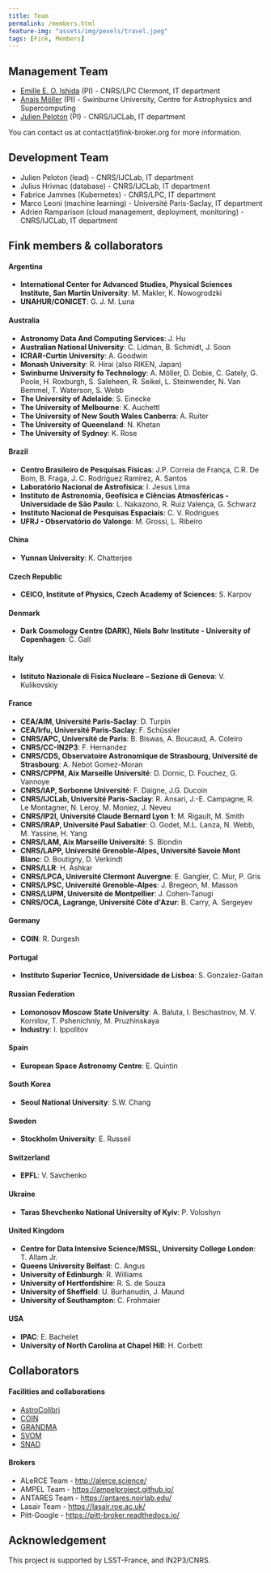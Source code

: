 ```yaml
---
title: Team
permalink: /members.html
feature-img: "assets/img/pexels/travel.jpeg"
tags: [Fink, Members]
---
```


## Management Team

- [Emille E. O. Ishida](https://www.emilleishida.com/) (PI) - CNRS/LPC Clermont, IT department
- [Anais Möller](http://anaismoller.github.io) (PI) - Swinburne University, Centre for Astrophysics and Supercomputing
- [Julien Peloton](https://github.com/JulienPeloton) (PI) - CNRS/IJCLab, IT department

You can contact us at contact(at)fink-broker.org for more information.

## Development Team

- Julien Peloton (lead) - CNRS/IJCLab, IT department
- Julius Hrivnac (database) - CNRS/IJCLab, IT department
- Fabrice Jammes (Kubernetes) - CNRS/LPC, IT department
- Marco Leoni (machine learning) - Université Paris-Saclay, IT department
- Adrien Ramparison (cloud management, deployment, monitoring) - CNRS/IJCLab, IT department

## Fink members & collaborators

#### Argentina

* **International Center for Advanced Studies, Physical Sciences Institute, San Martin University**: M. Makler, K. Nowogrodzki
* **UNAHUR/CONICET**: G. J. M. Luna

#### Australia
* **Astronomy Data And Computing Services**: J. Hu
* **Australian National University**: C. Lidman, B. Schmidt, J. Soon
* **ICRAR-Curtin University**: A. Goodwin
* **Monash University**: R. Hirai (also RIKEN, Japan)
* **Swinburne University fo Technology**: A. Möller, D. Dobie, C. Gately, G. Poole, H. Roxburgh, S. Saleheen, R. Seikel, L. Steinwender, N. Van Bemmel, T. Waterson, S. Webb
* **The University of Adelaide**: S. Einecke
* **The University of Melbourne**: K. Auchettl
* **The University of New South Wales Canberra**: A. Ruiter
* **The University of Queensland**: N. Khetan
* **The University of Sydney**: K. Rose

#### Brazil

* **Centro Brasileiro de Pesquisas Físicas**: J.P. Correia de França, C.R. De Bom, B. Fraga, J. C. Rodríguez Ramírez, A. Santos
* **Laboratório Nacional de Astrofísica**: I. Jesus Lima
* **Instituto de Astronomia, Geofísica e Ciências Atmosféricas - Universidade de São Paulo**: L. Nakazono, R. Ruiz Valença, G. Schwarz
* **Instituto Nacional de Pesquisas Espaciais**: C. V. Rodrigues
* **UFRJ - Observatório do Valongo**: M. Grossi, L. Ribeiro

#### China

* **Yunnan University**: K. Chatterjee

#### Czech Republic

* **CEICO, Institute of Physics, Czech Academy of Sciences**: S. Karpov

#### Denmark

* **Dark Cosmology Centre (DARK), Niels Bohr Institute - University of Copenhagen**: C. Gall

#### Italy

* **Istituto Nazionale di Fisica Nucleare – Sezione di Genova**: V. Kulikovskiy

#### France

* **CEA/AIM, Université Paris-Saclay**: D. Turpin
* **CEA/Irfu, Université Paris-Saclay**: F. Schüssler
* **CNRS/APC, Université de Paris**: B. Biswas, A. Boucaud, A. Coleiro
* **CNRS/CC-IN2P3**: F. Hernandez
* **CNRS/CDS, Observatoire Astronomique de Strasbourg, Université de Strasbourg**: A. Nebot Gomez-Moran
* **CNRS/CPPM, Aix Marseille Université**: D. Dornic, D. Fouchez, G. Vannoye
* **CNRS/IAP, Sorbonne Université**: F. Daigne, J.G. Ducoin
* **CNRS/IJCLab, Université Paris-Saclay**: R. Ansari, J.-E. Campagne, R. Le Montagner, N. Leroy, M. Moniez, J. Neveu
* **CNRS/IP2I, Université Claude Bernard Lyon 1**: M. Rigault, M. Smith
* **CNRS/IRAP, Université Paul Sabatier**: O. Godet, M.L. Lanza, N. Webb, M. Yassine, H. Yang
* **CNRS/LAM, Aix Marseille Université**: S. Blondin
* **CNRS/LAPP, Université Grenoble-Alpes, Université Savoie Mont Blanc**: D. Boutigny, D. Verkindt
* **CNRS/LLR**: H. Ashkar
* **CNRS/LPCA, Université Clermont Auvergne**: E. Gangler, C. Mur, P. Gris
* **CNRS/LPSC, Université Grenoble-Alpes**: J. Bregeon, M. Masson
* **CNRS/LUPM, Université de Montpellier**: J. Cohen-Tanugi
* **CNRS/OCA, Lagrange, Université Côte d'Azur**: B. Carry, A. Sergeyev

#### Germany

* **COIN**: R. Durgesh

#### Portugal

* **Instituto Superior Tecnico, Universidade de Lisboa**: S. Gonzalez-Gaitan

#### Russian Federation

* **Lomonosov Moscow State University**: A. Baluta, I. Beschastnov, M. V. Kornilov, T. Pshenichniy, M. Pruzhinskaya
* **Industry**: I. Ippolitov

#### Spain

* **European Space Astronomy Centre**: E. Quintin

#### South Korea

* **Seoul National University**: S.W. Chang

#### Sweden

* **Stockholm University**: E. Russeil

#### Switzerland

* **EPFL**: V. Savchenko

#### Ukraine

* **Taras Shevchenko National University of Kyiv**: P. Voloshyn

#### United Kingdom

* **Centre for Data Intensive Science/MSSL, University College London**: T. Allam Jr.
* **Queens University Belfast**: C. Angus
* **University of Edinburgh**: R. Williams
* **University of Hertfordshire**: R. S. de Souza
* **University of Sheffield**: U. Burhanudin, J. Maund
* **University of Southampton**: C. Frohmaier

#### USA

* **IPAC**: E. Bachelet
* **University of North Carolina at Chapel Hill**: H. Corbett


## Collaborators

#### Facilities and collaborations

- [AstroColibri](https://astro-colibri.science/)
- [COIN](https://cosmostatistics-initiative.org/)
- [GRANDMA](https://grandma.ijclab.in2p3.fr/)
- [SVOM](https://www.svom.eu/en/home/)
- [SNAD](https://snad.space/)

#### Brokers

- ALeRCE Team - http://alerce.science/
- AMPEL Team - https://ampelproject.github.io/
- ANTARES Team - https://antares.noirlab.edu/
- Lasair Team - https://lasair.roe.ac.uk/
- Pitt-Google - https://pitt-broker.readthedocs.io/

## Acknowledgement

This project is supported by LSST-France, and IN2P3/CNRS.
